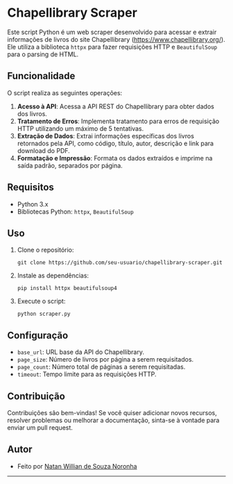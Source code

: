 # Chapellibrary Scraper

Este script Python é um web scraper desenvolvido para acessar e extrair informações de livros do site Chapellibrary (https://www.chapellibrary.org/). Ele utiliza a biblioteca `httpx` para fazer requisições HTTP e `BeautifulSoup` para o parsing de HTML.

## Funcionalidade

O script realiza as seguintes operações:

1. **Acesso à API**: Acessa a API REST do Chapellibrary para obter dados dos livros.
2. **Tratamento de Erros**: Implementa tratamento para erros de requisição HTTP utilizando um máximo de 5 tentativas.
3. **Extração de Dados**: Extrai informações específicas dos livros retornados pela API, como código, título, autor, descrição e link para download do PDF.
4. **Formatação e Impressão**: Formata os dados extraídos e imprime na saída padrão, separados por página.

## Requisitos

- Python 3.x
- Bibliotecas Python: `httpx`, `BeautifulSoup`

## Uso

1. Clone o repositório:

   ```
   git clone https://github.com/seu-usuario/chapellibrary-scraper.git
   ```

2. Instale as dependências:

   ```
   pip install httpx beautifulsoup4
   ```

3. Execute o script:

   ```
   python scraper.py
   ```

## Configuração

- `base_url`: URL base da API do Chapellibrary.
- `page_size`: Número de livros por página a serem requisitados.
- `page_count`: Número total de páginas a serem requisitadas.
- `timeout`: Tempo limite para as requisições HTTP.

## Contribuição

Contribuições são bem-vindas! Se você quiser adicionar novos recursos, resolver problemas ou melhorar a documentação, sinta-se à vontade para enviar um pull request.

## Autor

- Feito por [Natan Willian de Souza Noronha](https://github.com/NatanWillianNo)

---

